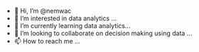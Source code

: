 - 👋 Hi, I’m @nemwac
- 👀 I’m interested in data analytics ...
- 🌱 I’m currently learning data analytics...
- 💞️ I’m looking to collaborate on decision making using data ...
- 📫 How to reach me ...

<!---
nemwac/nemwac is a ✨ special ✨ repository because its `README.md` (this file) appears on your GitHub profile.
You can click the Preview link to take a look at your changes.
--->
